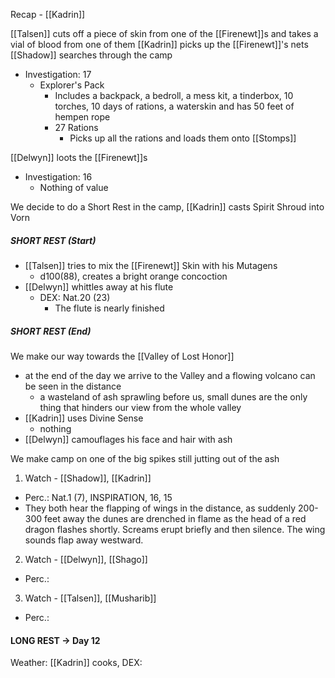 Recap - [[Kadrin]]

[[Talsen]] cuts off a piece of skin from one of the [[Firenewt]]s and takes a vial of blood from one of them
[[Kadrin]] picks up the [[Firenewt]]'s nets
[[Shadow]] searches through the camp
- Investigation: 17
	- Explorer's Pack
		- Includes a backpack, a bedroll, a mess kit, a tinderbox, 10 torches, 10 days of rations, a waterskin and has 50 feet of hempen rope
		- 27 Rations
			- Picks up all the rations and loads them onto [[Stomps]]

[[Delwyn]] loots the [[Firenewt]]s
- Investigation: 16
	- Nothing of value

We decide to do a Short Rest in the camp, [[Kadrin]] casts Spirit Shroud into Vorn
##### SHORT REST (Start)
- [[Talsen]] tries to mix the [[Firenewt]] Skin with his Mutagens
	- d100(88), creates a bright orange concoction
- [[Delwyn]] whittles away at his flute
	- DEX: Nat.20 (23)
		- The flute is nearly finished
##### SHORT REST (End)

We make our way towards the [[Valley of Lost Honor]]
- at the end of the day we arrive to the Valley and a flowing volcano can be seen in the distance
	- a wasteland of ash sprawling before us, small dunes are the only thing that hinders our view from the whole valley
- [[Kadrin]] uses Divine Sense
	- nothing
- [[Delwyn]] camouflages his face and hair with ash

We make camp on one of the big spikes still jutting out of the ash

1. Watch - [[Shadow]], [[Kadrin]]
- Perc.: Nat.1 (7), INSPIRATION, 16, 15
- They both hear the flapping of wings in the distance, as suddenly 200-300 feet away the dunes are drenched in flame as the head of a red dragon flashes shortly. Screams erupt briefly and then silence. The wing sounds flap away westward.

2. Watch - [[Delwyn]], [[Shago]]
- Perc.: 

3. Watch -  [[Talsen]], [[Musharib]]
- Perc.: 

#### LONG REST -> Day 12
Weather:
[[Kadrin]] cooks, DEX: 